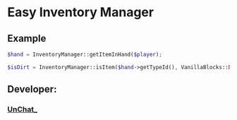 # Easy Inventory Manager

## Example

```php
$hand = InventoryManager::getItemInHand($player);

$isDirt = InventoryManager::isItem($hand->getTypeId(), VanillaBlocks::DIRT()->asItem()->getTypeId());
```

## Developer:
### [UnChat_](https://github.com/UnNyanCat)
